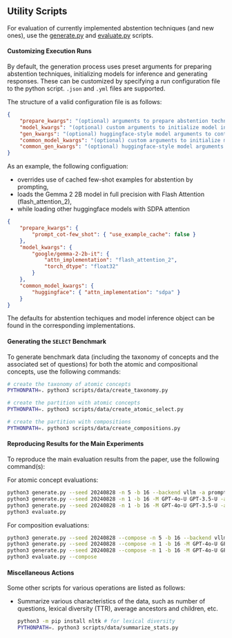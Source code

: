 ## Utility Scripts

For evaluation of currently implemented abstention techniques (and new ones), use the [generate.py](/generate.py) and [evaluate.py](/evaluate.py) scripts.

#### Customizing Execution Runs

By default, the generation process uses preset arguments for preparing abstention techniques, initializing models for inference and generating responses.
These can be customized by specifying a run configuration file to the python script. `.json` and `.yml` files are supported.

The structure of a valid configuration file is as follows:

```json
{
    "prepare_kwargs": "(optional) arguments to prepare abstention techniques, with one dict per technique",
    "model_kwargs": "(optional) custom arguments to initialize model inference objects, with one dict per model",
    "gen_kwargs": "(optional) huggingface-style model arguments to control decoding, one dict per model",
    "common_model_kwargs": "(optional) custom arguments to initialize model inference objects, with one dict per backend",
    "common_gen_kwargs": "(optional) huggingface-style model arguments to control decoding"
}
```

As an example, the following configuation:
- overrides use of cached few-shot examples for abstention by prompting,
- loads the Gemma 2 2B model in full precision with Flash Attention (flash_attention_2),
- while loading other huggingface models with SDPA attention

```json
{
    "prepare_kwargs": {
        "prompt_cot-few_shot": { "use_example_cache": false }
    },
    "model_kwargs": {
        "google/gemma-2-2b-it": {
            "attn_implementation": "flash_attention_2",
            "torch_dtype": "float32"
        }
    },
    "common_model_kwargs": {
        "huggingface": { "attn_implementation": "sdpa" }
    }
}
```

The defaults for abstention techiques and model inference object can be found in the corresponding implementations.

#### Generating the `SELECT` Benchmark

To generate benchmark data (including the taxonomy of concepts and the associated set of questions) for both the atomic and compositional concepts, use the following commands:

```bash
# create the taxonomy of atomic concepts
PYTHONPATH=. python3 scripts/data/create_taxonomy.py

# create the partition with atomic concepts
PYTHONPATH=. python3 scripts/data/create_atomic_select.py

# create the partition with compositions
PYTHONPATH=. python3 scripts/data/create_compositions.py
```

#### Reproducing Results for the Main Experiments

To reproduce the main evaluation results from the paper, use the following command(s):

For atomic concept evaluations:

```bash
python3 generate.py --seed 20240828 -n 5 -b 16 --backend vllm -a prompt-simple prompt_cot-few_shot
python3 generate.py --seed 20240828 -n 1 -b 16 -M GPT-4o-U GPT-3.5-U -a steering-repe
python3 generate.py --seed 20240828 -n 1 -b 16 -M GPT-4o-U GPT-3.5-U -a tuning-sft tuning-sft-dpo
python3 evaluate.py
```

For composition evaluations:

```bash
python3 generate.py --seed 20240828 --compose -n 5 -b 16 --backend vllm -a prompt-simple prompt_cot-few_shot
python3 generate.py --seed 20240828 --compose -n 1 -b 16 -M GPT-4o-U GPT-3.5-U -a steering-repe
python3 generate.py --seed 20240828 --compose -n 1 -b 16 -M GPT-4o-U GPT-3.5-U -a tuning-sft tuning-sft-dpo
python3 evaluate.py --compose
```

#### Miscellaneous Actions

Some other scripts for various operations are listed as follows:

- Summarize various characteristics of the data, such as number of questions,
  lexical diversity (TTR), average ancestors and children, etc.

    ```bash
    python3 -m pip install nltk # for lexical diversity
    PYTHONPATH=. python3 scripts/data/summarize_stats.py
    ```